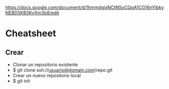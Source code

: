 https://docs.google.com/document/d/1hmmdgixNCtN5oCQgA1CG16nYibkyNEBD5KB3KvXm3b8/edit

# 
# Cheatsheet
## Crear
- Clonar un repositorio existente
- $ git clone ssh://usuario@domain.com/repo.git
- Crear un nuevo repositorio local
- $ git init

